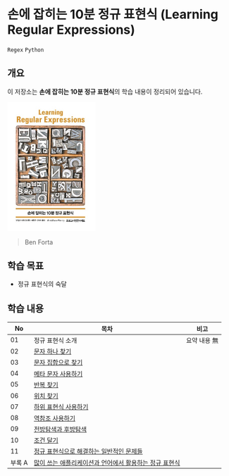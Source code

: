 # 손에 잡히는 10분 정규 표현식 (Learning Regular Expressions)

`Regex` `Python`

## 개요

이 저장소는 **손에 잡히는 10분 정규 표현식**의 학습 내용이 정리되어 있습니다.

<img src="./assets/cover.jpg" alt="Cover" width="200">

> Ben Forta

## 학습 목표
- 정규 표현식의 숙달

## 학습 내용
|No|목차|비고|
|---|---|---|
|01|정규 표현식 소개|요약 내용 無|
|02|[문자 하나 찾기](./02.MatchSingleCha.ipynb)||
|03|[문자 집합으로 찾기](./03.MatchSet.ipynb)||
|04|[메타 문자 사용하기](./04.Meta.ipynb)||
|05|[반복 찾기](./05.Repeat.ipynb)||
|06|[위치 찾기](./06.Position.ipynb)||
|07|[하위 표현식 사용하기](./07.Subexpressions.ipynb)||
|08|[역참조 사용하기](./08.Backreferences.ipynb)||
|09|[전방탐색과 후방탐색](./09.AheadAndBehind.ipynb)||
|10|[조건 달기](./10.Conditions.ipynb)||
|11|[정규 표현식으로 해결하는 일반적인 문제들](./11.CommonProblems.ipynb)||
|부록 A|[많이 쓰는 애플리케이션과 언어에서 활용하는 정규 표현식](./Appendix%20A.ipynb)||
